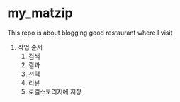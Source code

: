 # my_matzip
This repo is about blogging good restaurant where I visit



1. 작업 순서   
    1. 검색
    2. 결과
    3. 선택
    4. 리뷰
    5. 로컬스토리지에 저장



